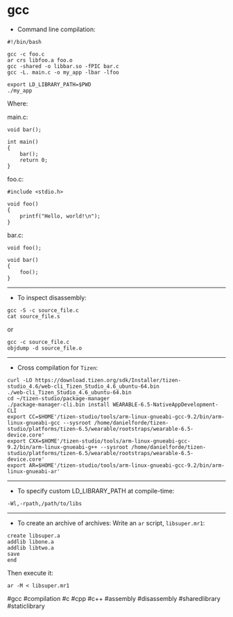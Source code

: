 # gcc

- Command line compilation:
```
#!/bin/bash

gcc -c foo.c
ar crs libfoo.a foo.o
gcc -shared -o libbar.so -fPIC bar.c
gcc -L. main.c -o my_app -lbar -lfoo

export LD_LIBRARY_PATH=$PWD
./my_app
```

Where:

main.c:
```
void bar();

int main()
{
    bar();
    return 0;
}
```

foo.c:
```
#include <stdio.h>

void foo()
{
    printf("Hello, world!\n");
}
```

bar.c:
```
void foo();

void bar()
{
	foo();
}

```

-------------------------------------------------------------------------------

- To inspect disassembly:

```
gcc -S -c source_file.c
cat source_file.s
```

or

```
gcc -c source_file.c
objdump -d source_file.o
```

-------------------------------------------------------------------------------

- Cross compilation for `Tizen`:
```
curl -LO https://download.tizen.org/sdk/Installer/tizen-studio_4.6/web-cli_Tizen_Studio_4.6_ubuntu-64.bin
./web-cli_Tizen_Studio_4.6_ubuntu-64.bin
cd ~/tizen-studio/package-manager
./package-manager-cli.bin install WEARABLE-6.5-NativeAppDevelopment-CLI
export CC=$HOME'/tizen-studio/tools/arm-linux-gnueabi-gcc-9.2/bin/arm-linux-gnueabi-gcc --sysroot /home/danielforde/tizen-studio/platforms/tizen-6.5/wearable/rootstraps/wearable-6.5-device.core'
export CXX=$HOME'/tizen-studio/tools/arm-linux-gnueabi-gcc-9.2/bin/arm-linux-gnueabi-g++ --sysroot /home/danielforde/tizen-studio/platforms/tizen-6.5/wearable/rootstraps/wearable-6.5-device.core'
export AR=$HOME'/tizen-studio/tools/arm-linux-gnueabi-gcc-9.2/bin/arm-linux-gnueabi-ar'
```

-------------------------------------------------------------------------------

- To specify custom LD\_LIBRARY\_PATH at compile-time:
```
-Wl,-rpath,/path/to/libs
```

-------------------------------------------------------------------------------

- To create an archive of archives:
Write an `ar` script, `libsuper.mr1`:
```
create libsuper.a
addlib libone.a
addlib libtwo.a
save
end
```
Then execute it:
```
ar -M < libsuper.mr1
```

#gcc #compilation #c #cpp #c++ #assembly #disassembly #sharedlibrary
#staticlibrary

